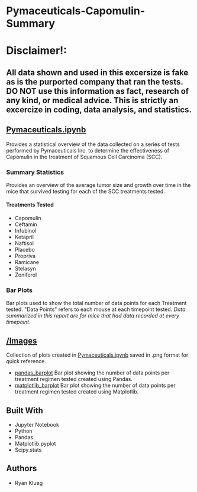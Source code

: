 # Pymaceuticals-Capomulin-Summary
# Disclaimer!:
## All data shown and used in this excersize is fake as is the purported company that ran the tests. __DO NOT__ use this information as fact, research of any kind, or medical advice. This is strictly an excercize in coding, data analysis, and statistics. 

## [Pymaceuticals.ipynb](Pymaceuticals.ipynb)
Provides a statistical overview of the data collected on a series of tests performed by Pymaceuticals Inc. to determine the effectiveness of Capomulin in the treatment of Squamous Cell Carcinoma (SCC).
### Summary Statistics
Provides an overview of the average tumor size and growth over time in the mice that survived testing for each of the SCC treatments tested. 
#### Treatments Tested
* Capomulin
* Ceftamin
* Infubinol
* Ketapril
* Naftisol
* Placebo
* Propriva
* Ramicane
* Stelasyn
* Zoniferol
### Bar Plots
Bar plots used to show the total number of data points for each Treatment tested. "Data Points" refers to each mouse at each timepoint tested. *Data summarized in this report are for mice that had data recorded at every timepoint*.
## [/Images](Images)
Collection of plots created in [Pymaceuticals.ipynb](Pymaceuticals.ipynb) saved in .png format for quick reference.
* [pandas_barplot](Images/matplotlib_barplot.png)
Bar plot showing the number of data points per treatment regimen tested created using Pandas.
* [matplotlib_barplot](matplotlib_barplot.png)
Bar plot showing the number of data points per treatment regimen tested created using Matplotlib.
## Built With
* Jupyter Notebook
* Python
* Pandas
* Matplotlib.pyplot
* Scipy.stats
## Authors
* Ryan Klueg
